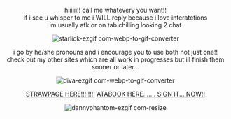 <div align="center">

hiiiiii!! call me whatevery you want!!<br/>if i see u whisper to me i WILL reply because i love interatctions<br/> im usually afk or on tab chilling looking 2 chat

![starlick-ezgif com-webp-to-gif-converter](https://github.com/user-attachments/assets/662eb45e-9189-46f8-a0ce-5b40be59cdad)

i go by he/she pronouns and i encourage you to use both not just one!!<br/>check out my other sites which are all work in progresses but ill finish them sooner or later...

![diva-ezgif com-webp-to-gif-converter](https://github.com/user-attachments/assets/92d54698-1560-4485-bb43-eab639f9e4de)

[STRAWPAGE HERE!!!!!!!!](https://theever.straw.page/) [ATABOOK HERE....... SIGN IT... NOW!!](https://kixkit.atabook.org/)


![dannyphantom-ezgif com-resize](https://github.com/user-attachments/assets/0324dc8b-0a47-413d-8f7a-ca630ff6c8a1)

